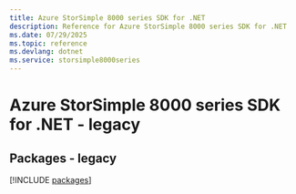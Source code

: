 ```yaml
---
title: Azure StorSimple 8000 series SDK for .NET
description: Reference for Azure StorSimple 8000 series SDK for .NET
ms.date: 07/29/2025
ms.topic: reference
ms.devlang: dotnet
ms.service: storsimple8000series
---
```

# Azure StorSimple 8000 series SDK for .NET - legacy
## Packages - legacy
[!INCLUDE [packages](storsimple-8000-series-index.md)]